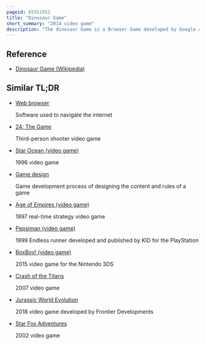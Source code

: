 ```yaml
---
pageid: 65551951
title: "Dinosaur Game"
short_summary: "2014 video game"
description: "The dinosaur Game is a Browser Game developed by Google and integrated into the chrome Web Browser. The Player guides a pixelated Tyrannosaurus Rex across a side-scrolling Landscape avoiding Obstacles to achieve a higher Score. The Game was created by Members of the Chrome ux Team in 2014."
---
```


## Reference

- [Dinosaur Game (Wikipedia)](https://en.wikipedia.org/?curid=65551951)

## Similar TL;DR

- [Web browser](/tldr/en/web-browser)

  Software used to navigate the internet

- [24: The Game](/tldr/en/24-the-game)

  Third-person shooter video game

- [Star Ocean (video game)](/tldr/en/star-ocean-video-game)

  1996 video game

- [Game design](/tldr/en/game-design)

  Game development process of designing the content and rules of a game

- [Age of Empires (video game)](/tldr/en/age-of-empires-video-game)

  1997 real-time strategy video game

- [Pepsiman (video game)](/tldr/en/pepsiman-video-game)

  1999 Endless runner developed and published by KID for the PlayStation

- [BoxBoy! (video game)](/tldr/en/boxboy-video-game)

  2015 video game for the Nintendo 3DS

- [Crash of the Titans](/tldr/en/crash-of-the-titans)

  2007 video game

- [Jurassic World Evolution](/tldr/en/jurassic-world-evolution)

  2018 video game developed by Frontier Developments

- [Star Fox Adventures](/tldr/en/star-fox-adventures)

  2002 video game
